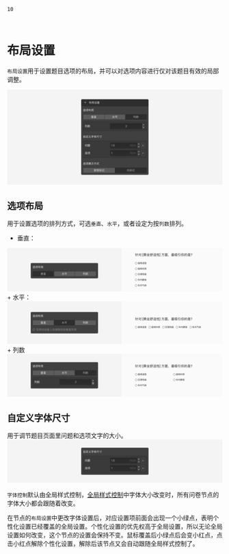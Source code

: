 ```index
10
```
```tag

```
```summary

```
# 布局设置

`布局设置`用于设置题目选项的布局，并可以对选项内容进行仅对该题目有效的局部调整。

<img src='../../assets/snapshots/node-setting/options/layout/section.png'>

## 选项布局

用于设置选项的排列方式，可选`垂直`、`水平`，或者设定为按`列数`排列。
+ 垂直：
<img src='../../assets/snapshots/node-setting/adjust-layout/preferred/vertical.png'>
+ 水平：
<img src='../../assets/snapshots/node-setting/adjust-layout/preferred/horizontal.png'>
+ 列数
<img src='../../assets/snapshots/node-setting/adjust-layout/preferred/columns.png'>

## 自定义字体尺寸

用于调节题目页面里问题和选项文字的大小。
<img src='../../assets/snapshots/node-setting/adjust-layout/custom-font-size.png'>

`字体控制`默认由全局样式控制，[全局样式控制](../theme/concept.md)中字体大小改变时，所有问卷节点的字体大小都会跟随着改变。

在节点的`布局设置`中更改字体设置后，对应设置项前面会出现一个小绿点，表明个性化设置已经覆盖的全局设置。个性化设置的优先权高于全局设置，所以无论全局设置如何改变，这个节点的设置会保持不变。鼠标覆盖后小绿点后会变小红点，点击小红点解除个性化设置，解除后该节点又会自动跟随全局样式控制了。

